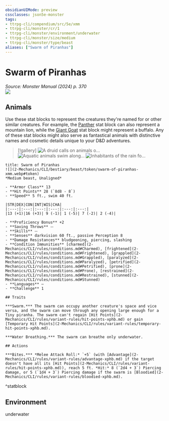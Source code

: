 ```yaml
---
obsidianUIMode: preview
cssclasses: json5e-monster
tags:
- ttrpg-cli/compendium/src/5e/xmm
- ttrpg-cli/monster/cr/1
- ttrpg-cli/monster/environment/underwater
- ttrpg-cli/monster/size/medium
- ttrpg-cli/monster/type/beast
aliases: ["Swarm of Piranhas"]
---
```

# Swarm of Piranhas
*Source: Monster Manual (2024) p. 370*  
![](2-Mechanics/CLI/bestiary/beast/img/swarm-of-piranhas.webp#right)

## Animals

Use these stat blocks to represent the creatures they're named for or other similar creatures. For example, the [Panther](2-Mechanics/CLI/bestiary/beast/panther-xmm.md) stat block can also represent a mountain lion, while the [Giant Goat](2-Mechanics/CLI/bestiary/beast/giant-goat-xmm.md) stat block might represent a buffalo. Any of these stat blocks might also serve as fantastical animals with distinctive names and cosmetic details unique to your D&D adventures.

> [!gallery]
![A druid calls on animals o...](2-Mechanics/CLI/bestiary/beast/img/animals-hills-and-mountains.webp "A druid calls on animals of the hills and mountains to aid her cause")
![Aquatic animals swim along...](2-Mechanics/CLI/bestiary/beast/img/animals-aquatic.webp "Aquatic animals swim alongside a druid exploring the sea")
![Inhabitants of the rain fo...](2-Mechanics/CLI/bestiary/beast/img/animals-rainforest.webp "Inhabitants of the rain forest answer a druid's summons")

```ad-statblock
title: Swarm of Piranhas
![](2-Mechanics/CLI/bestiary/beast/token/swarm-of-piranhas-xmm.webp#token)
*Medium beast, Unaligned*

- **Armor Class** 13 
- **Hit Points** 28 (`8d8 - 8`) 
- **Speed** 5 ft., swim 40 ft.

|STR|DEX|CON|INT|WIS|CHA|
|:---:|:---:|:---:|:---:|:---:|:---:|
|13 (+1)|16 (+3)| 9 (-1)| 1 (-5)| 7 (-2)| 2 (-4)|

- **Proficiency Bonus** +2
- **Saving Throws** ⏤
- **Skills** ⏤
- **Senses** darkvision 60 ft., passive Perception 8
- **Damage Resistances** bludgeoning, piercing, slashing
- **Condition Immunities** [charmed](2-Mechanics/CLI/rules/conditions.md#Charmed), [frightened](2-Mechanics/CLI/rules/conditions.md#Frightened), [grappled](2-Mechanics/CLI/rules/conditions.md#Grappled), [paralyzed](2-Mechanics/CLI/rules/conditions.md#Paralyzed), [petrified](2-Mechanics/CLI/rules/conditions.md#Petrified), [prone](2-Mechanics/CLI/rules/conditions.md#Prone), [restrained](2-Mechanics/CLI/rules/conditions.md#Restrained), [stunned](2-Mechanics/CLI/rules/conditions.md#Stunned)
- **Languages** —
- **Challenge** 1

## Traits

***Swarm.*** The swarm can occupy another creature's space and vice versa, and the swarm can move through any opening large enough for a Tiny piranha. The swarm can't regain [Hit Points](2-Mechanics/CLI/rules/variant-rules/hit-points-xphb.md) or gain [Temporary Hit Points](2-Mechanics/CLI/rules/variant-rules/temporary-hit-points-xphb.md).

***Water Breathing.*** The swarm can breathe only underwater.

## Actions

***Bites.*** *Melee Attack Roll:* `+5` (with [Advantage](2-Mechanics/CLI/rules/variant-rules/advantage-xphb.md) if the target doesn't have all its [Hit Points](2-Mechanics/CLI/rules/variant-rules/hit-points-xphb.md)), reach 5 ft. *Hit:* 8 (`2d4 + 3`) Piercing damage, or 5 (`1d4 + 3`) Piercing damage if the swarm is [Bloodied](2-Mechanics/CLI/rules/variant-rules/bloodied-xphb.md).
```
^statblock

## Environment

underwater